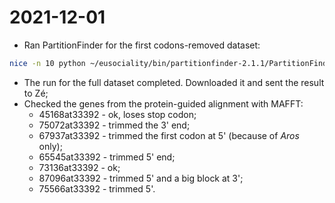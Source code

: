 # 2021-12-01

- Ran PartitionFinder for the first codons-removed dataset:
```bash
nice -n 10 python ~/eusociality/bin/partitionfinder-2.1.1/PartitionFinder.py -p 50 partition_finder_codons_removed_1/
```
- The run for the full dataset completed. Downloaded it and sent the result to Zé;
- Checked the genes from the protein-guided alignment with MAFFT:
	- 45168at33392 - ok, loses stop codon;
	- 75072at33392 - trimmed the 3' end;
	- 67937at33392 - trimmed the first codon at 5' (because of *Aros* only);
	- 65545at33392 - trimmed 5' end;
	- 73136at33392 - ok;
	- 87096at33392 - trimmed 5' and a big block at 3';
	- 75566at33392 - trimmed 5'.